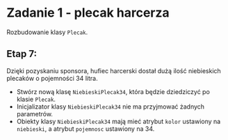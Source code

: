 # Zadanie 1 - plecak harcerza

Rozbudowanie klasy `Plecak`.

## Etap 7:
Dzięki pozyskaniu sponsora, hufiec harcerski dostał dużą ilość niebieskich plecaków o pojemności 34 litra.
- Stwórz nową klasę `NiebieskiPlecak34`, która będzie dziedziczyć po klasie `Plecak`.
- Inicjalizator klasy `NiebieskiPlecak34` nie ma przyjmować żadnych parametrów.
- Obiekty klasy `NiebieskiPlecak34` mają mieć atrybut `kolor` ustawiony na `niebieski`, a atrybut `pojemnosc` ustawiony na 34.